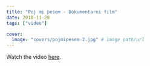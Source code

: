 ```yaml
---
title: "Poj mi pesem - Dokumentarni film"
date: 2018-11-28
tags: ["video"]

cover:
  image: "covers/pojmipesem-2.jpg" # image path/url
---
```


Watch the video [here](https://www.youtube.com/watch?v=Ms5HzeBX6Y8).

